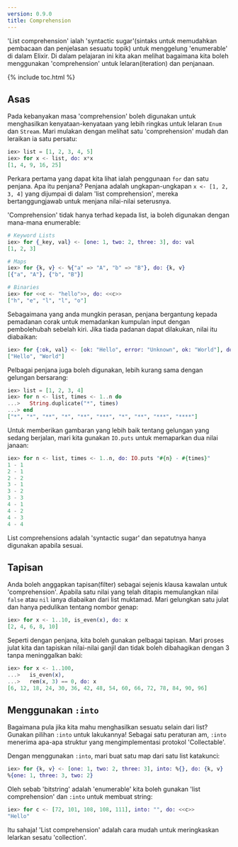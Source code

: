 ```yaml
---
version: 0.9.0
title: Comprehension
---
```


'List comprehension' ialah 'syntactic sugar'(sintaks untuk memudahkan pembacaan dan penjelasan sesuatu topik) untuk menggelung 'enumerable' di dalam Elixir.  Di dalam pelajaran ini kita akan melihat bagaimana kita boleh menggunakan 'comprehension' untuk lelaran(iteration) dan penjanaan.

{% include toc.html %}

## Asas

Pada kebanyakan masa 'comprehension' boleh digunakan untuk menghasilkan kenyataan-kenyataan yang lebih ringkas untuk lelaran `Enum` dan `Stream`.  Mari mulakan dengan melihat satu 'comprehension' mudah dan leraikan ia satu persatu:

```elixir
iex> list = [1, 2, 3, 4, 5]
iex> for x <- list, do: x*x
[1, 4, 9, 16, 25]
```

Perkara pertama yang dapat kita lihat ialah penggunaan `for` dan satu penjana.  Apa itu penjana? Penjana adalah ungkapan-ungkapan `x <- [1, 2, 3, 4]` yang dijumpai di dalam 'list comprehension', mereka bertanggungjawab untuk menjana nilai-nilai seterusnya.

'Comprehension' tidak hanya terhad kepada list, ia boleh digunakan dengan mana-mana enumerable:

```elixir
# Keyword Lists
iex> for {_key, val} <- [one: 1, two: 2, three: 3], do: val
[1, 2, 3]

# Maps
iex> for {k, v} <- %{"a" => "A", "b" => "B"}, do: {k, v}
[{"a", "A"}, {"b", "B"}]

# Binaries
iex> for <<c <- "hello">>, do: <<c>>
["h", "e", "l", "l", "o"]
```

Sebagaimana yang anda mungkin perasan, penjana bergantung kepada pemadanan corak untuk memadankan kumpulan input dengan pembolehubah sebelah kiri.  Jika tiada padanan dapat dilakukan, nilai itu diabaikan:

```elixir
iex> for {:ok, val} <- [ok: "Hello", error: "Unknown", ok: "World"], do: val
["Hello", "World"]
```

Pelbagai penjana juga boleh digunakan, lebih kurang sama dengan gelungan bersarang:

```elixir
iex> list = [1, 2, 3, 4]
iex> for n <- list, times <- 1..n do
...>   String.duplicate("*", times)
...> end
["*", "*", "**", "*", "**", "***", "*", "**", "***", "****"]
```

Untuk memberikan gambaran yang lebih baik tentang gelungan yang sedang berjalan, mari kita gunakan `IO.puts` untuk memaparkan dua nilai janaan:

```elixir
iex> for n <- list, times <- 1..n, do: IO.puts "#{n} - #{times}"
1 - 1
2 - 1
2 - 2
3 - 1
3 - 2
3 - 3
4 - 1
4 - 2
4 - 3
4 - 4
```

List comprehensions adalah 'syntactic sugar' dan sepatutnya hanya digunakan apabila sesuai.

## Tapisan

Anda boleh anggapkan tapisan(filter) sebagai sejenis klausa kawalan untuk 'comprehension'.  Apabila satu nilai yang telah ditapis memulangkan nilai `false` atau `nil` ianya diabaikan dari list muktamad.  Mari gelungkan satu julat dan hanya pedulikan tentang nombor genap: 

```elixir
iex> for x <- 1..10, is_even(x), do: x
[2, 4, 6, 8, 10]
```

Seperti dengan penjana, kita boleh gunakan pelbagai tapisan.  Mari proses julat kita dan tapiskan nilai-nilai ganjil dan tidak boleh dibahagikan dengan 3 tanpa meninggalkan baki:

```elixir
iex> for x <- 1..100,
...>   is_even(x),
...>   rem(x, 3) == 0, do: x
[6, 12, 18, 24, 30, 36, 42, 48, 54, 60, 66, 72, 78, 84, 90, 96]
```

## Menggunakan `:into`

Bagaimana pula jika kita mahu menghasilkan sesuatu selain dari list?  Gunakan pilihan `:into` untuk lakukannya!  Sebagai satu peraturan am, `:into` menerima apa-apa struktur yang mengimplementasi protokol 'Collectable'. 

Dengan menggunakan `:into`, mari buat satu map dari satu list katakunci:

```elixir
iex> for {k, v} <- [one: 1, two: 2, three: 3], into: %{}, do: {k, v}
%{one: 1, three: 3, two: 2}
```

Oleh sebab 'bitstring' adalah 'enumerable' kita boleh gunakan 'list comprehension' dan `:into` untuk membuat string:

```elixir
iex> for c <- [72, 101, 108, 108, 111], into: "", do: <<c>>
"Hello"
```

Itu sahaja!  'List comprehension' adalah cara mudah untuk meringkaskan lelarkan sesatu 'collection'.
